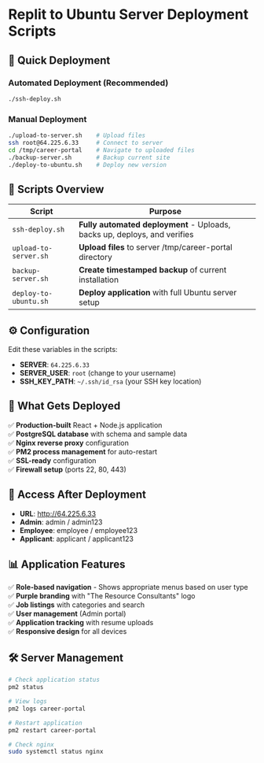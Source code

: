 # Replit to Ubuntu Server Deployment Scripts

## 🚀 Quick Deployment

### Automated Deployment (Recommended)
```bash
./ssh-deploy.sh
```

### Manual Deployment
```bash
./upload-to-server.sh    # Upload files
ssh root@64.225.6.33     # Connect to server
cd /tmp/career-portal    # Navigate to uploaded files
./backup-server.sh       # Backup current site
./deploy-to-ubuntu.sh    # Deploy new version
```

## 📁 Scripts Overview

| Script | Purpose |
|--------|---------|
| `ssh-deploy.sh` | **Fully automated deployment** - Uploads, backs up, deploys, and verifies |
| `upload-to-server.sh` | **Upload files** to server /tmp/career-portal directory |
| `backup-server.sh` | **Create timestamped backup** of current installation |
| `deploy-to-ubuntu.sh` | **Deploy application** with full Ubuntu server setup |

## ⚙️ Configuration

Edit these variables in the scripts:
- **SERVER**: `64.225.6.33`
- **SERVER_USER**: `root` (change to your username)
- **SSH_KEY_PATH**: `~/.ssh/id_rsa` (your SSH key location)

## 🎯 What Gets Deployed

✅ **Production-built** React + Node.js application  
✅ **PostgreSQL database** with schema and sample data  
✅ **Nginx reverse proxy** configuration  
✅ **PM2 process management** for auto-restart  
✅ **SSL-ready** configuration  
✅ **Firewall setup** (ports 22, 80, 443)  

## 🔐 Access After Deployment

- **URL**: http://64.225.6.33
- **Admin**: admin / admin123
- **Employee**: employee / employee123  
- **Applicant**: applicant / applicant123

## 📊 Application Features

✅ **Role-based navigation** - Shows appropriate menus based on user type  
✅ **Purple branding** with "The Resource Consultants" logo  
✅ **Job listings** with categories and search  
✅ **User management** (Admin portal)  
✅ **Application tracking** with resume uploads  
✅ **Responsive design** for all devices  

## 🛠️ Server Management

```bash
# Check application status
pm2 status

# View logs
pm2 logs career-portal

# Restart application  
pm2 restart career-portal

# Check nginx
sudo systemctl status nginx
```